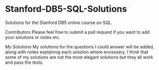 # Stanford-DB5-SQL-Solutions
Solutions for the Stanford DB5 online course on SQL.

*Contributors*
Please feel free to submit a pull request if you want to add your solutions or notes etc. 

*My Solutions*
My solutions for the questions I could answer will be added, along with notes explainnig each solution where encessary.  I think that some of my solutions are not the most elegant solutions but they all work and pass the tests.
